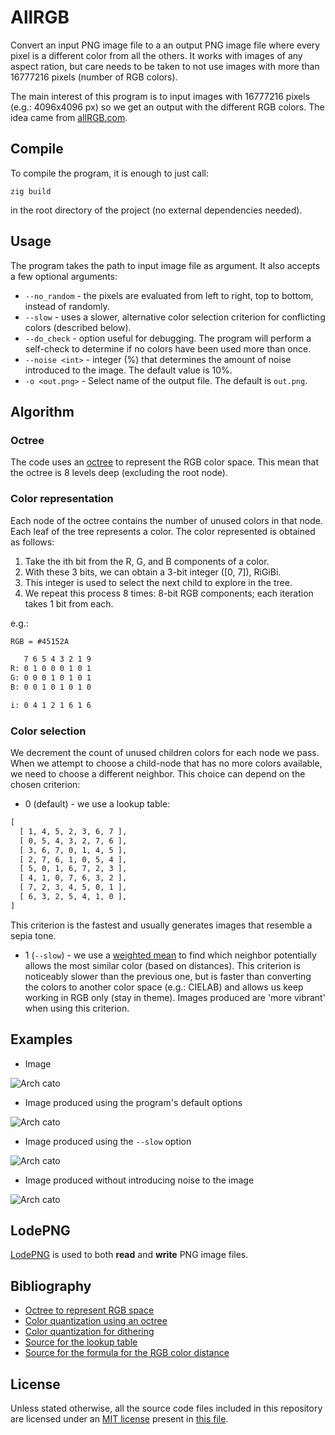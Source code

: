 # AllRGB

Convert an input PNG image file to a an output PNG image file where every pixel
is a different color from all the others. It works with images of any aspect
ration, but care needs to be taken to not use images with more than 16777216
pixels (number of RGB colors).

The main interest of this program is to input images with 16777216 pixels (e.g.:
4096x4096 px) so we get an output with the different RGB colors. The idea came
from [allRGB.com](https://allrgb.com/).

## Compile

To compile the program, it is enough to just call:

```shell
zig build
```

in the root directory of the project (no external dependencies needed).

## Usage

The program takes the path to input image file as argument. It also accepts a
few optional arguments:

- `--no_random` - the pixels are evaluated from left to right, top to bottom,
  instead of randomly.
- `--slow` - uses a slower, alternative color selection criterion for
  conflicting colors (described below).
- `--do_check` - option useful for debugging. The program will perform a
  self-check to determine if no colors have been used more than once.
- `--noise <int>` - integer (%) that determines the amount of noise introduced
  to the image. The default value is 10%.
- `-o <out.png>` - Select name of the output file. The default is `out.png`.

## Algorithm

### Octree

The code uses an [octree](https://www.cubic.org/docs/octree.htm) to represent
the RGB color space. This mean that the octree is 8 levels deep (excluding the
root node).

### Color representation

Each node of the octree contains the number of unused colors in that node. Each
leaf of the tree represents a color. The color represented is obtained as
follows:

1. Take the ith bit from the R, G, and B components of a color.
2. With these 3 bits, we can obtain a 3-bit integer ([0, 7]), RiGiBi.
3. This integer is used to select the next child to explore in the tree.
4. We repeat this process 8 times: 8-bit RGB components; each iteration takes 1
   bit from each.

e.g.:

```txt
RGB = #45152A

   7 6 5 4 3 2 1 9
R: 0 1 0 0 0 1 0 1
G: 0 0 0 1 0 1 0 1
B: 0 0 1 0 1 0 1 0

i: 0 4 1 2 1 6 1 6
```

### Color selection

We decrement the count of unused children colors for each node we pass. When we
attempt to choose a child-node that has no more colors available, we need to
choose a different neighbor. This choice can depend on the chosen criterion:

- 0 (default) - we use a lookup table:

```txt
[
  [ 1, 4, 5, 2, 3, 6, 7 ],
  [ 0, 5, 4, 3, 2, 7, 6 ],
  [ 3, 6, 7, 0, 1, 4, 5 ],
  [ 2, 7, 6, 1, 0, 5, 4 ],
  [ 5, 0, 1, 6, 7, 2, 3 ],
  [ 4, 1, 0, 7, 6, 3, 2 ],
  [ 7, 2, 3, 4, 5, 0, 1 ],
  [ 6, 3, 2, 5, 4, 1, 0 ],
]
```

This criterion is the fastest and usually generates images that resemble a sepia
tone.

- 1 (`--slow`) - we use a
  [weighted mean](https://www.compuphase.com/cmetric.htm) to find which neighbor
  potentially allows the most similar color (based on distances). This criterion
  is noticeably slower than the previous one, but is faster than converting the
  colors to another color space (e.g.: CIELAB) and allows us keep working in RGB
  only (stay in theme). Images produced are 'more vibrant' when using this
  criterion.

## Examples

- Image

![Arch cato](./examples/cato.jpg)

- Image produced using the program's default options

![Arch cato](./examples/cato_default.jpg)

- Image produced using the `--slow` option

![Arch cato](./examples/cato_slow.jpg)

- Image produced without introducing noise to the image

![Arch cato](./examples/cato_no_noise.jpg)

## LodePNG

[LodePNG](https://github.com/lvandeve/lodepng) is used to both **read** and
**write** PNG image files.

## Bibliography

- [Octree to represent RGB space](https://www.cubic.org/docs/octree.htm)
- [Color quantization using an octree](http://www.leptonica.org/papers/colorquant.pdf)
- [Color quantization for dithering](https://tpgit.github.io/UnOfficialLeptDocs/leptonica/color-quantization.html)
- [Source for the lookup table](https://github.com/fogleman/gorgb)
- [Source for the formula for the RGB color distance](https://www.compuphase.com/cmetric.htm)

## License

Unless stated otherwise, all the source code files included in this repository
are licensed under an [MIT license](./LICENSE) present in
[this file](./LICENSE).
